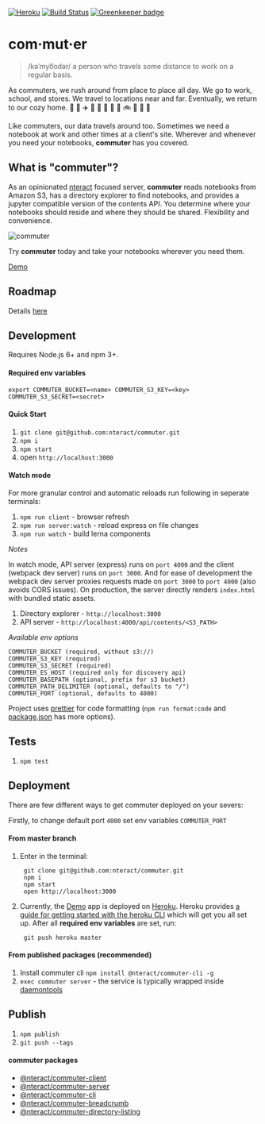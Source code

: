 [![Heroku](https://heroku-badge.herokuapp.com/?app=nteract-commuter&svg=1)](https://nteract-commuter.herokuapp.com/)
[![Build Status](https://travis-ci.org/nteract/commuter.svg?branch=master)](https://travis-ci.org/nteract/commuter)
[![Greenkeeper badge](https://badges.greenkeeper.io/nteract/commuter.svg)](https://greenkeeper.io/)


# com·mut·er

> /kəˈmyo͞odər/
> a person who travels some distance to work on a regular basis.

As commuters, we rush around from place to place all day. We go to work,
school, and stores. We travel to locations near and far. Eventually, we
return to our cozy home. :car: :office: :airplane: :tokyo_tower: :bullettrain_side: :department_store: :bus: :school: :bike: :city_sunset: :runner: :house_with_garden:

Like commuters, our data travels around too. Sometimes we need a notebook at
work and other times at a client's site. Wherever and whenever you need your
notebooks, **commuter** has you covered.

## What is "commuter"?

As an opinionated [nteract](https://nteract.io) focused server, **commuter**
reads notebooks from Amazon S3, has a directory explorer to find notebooks,
and provides a jupyter compatible version of the contents API. You determine
where your notebooks should reside and where they should be shared. Flexibility
and convenience.

![commuter](https://cloud.githubusercontent.com/assets/836375/23089382/e330effa-f53c-11e6-85d0-7561ccdbe163.gif)

Try **commuter** today and take your notebooks wherever you need them.

[Demo](https://nteract-commuter.herokuapp.com/)

## Roadmap

Details [here](https://github.com/nteract/commuter/blob/master/ROADMAP.md)

## Development

Requires Node.js 6+ and npm 3+.

#### Required env variables
`export COMMUTER_BUCKET=<name> COMMUTER_S3_KEY=<key> COMMUTER_S3_SECRET=<secret>`

#### Quick Start

1. `git clone git@github.com:nteract/commuter.git`
1. `npm i`
1. `npm start`
1. open `http://localhost:3000`

#### Watch mode
For more granular control and automatic reloads run following in seperate terminals:

1. `npm run client` - browser refresh
1. `npm run server:watch` - reload express on file changes
1. `npm run watch` - build lerna components

*Notes*

In watch mode, API server (express) runs on `port 4000` and the client (webpack dev server) runs on `port 3000`.
And for ease of development the webpack dev server proxies requests made on `port 3000` to `port 4000` (also avoids CORS issues).
On production, the server directly renders `index.html` with bundled static assets.

1. Directory explorer - `http://localhost:3000`
1. API server - `http://localhost:4000/api/contents/<S3_PATH>`

*Available env options*

```
COMMUTER_BUCKET (required, without s3://)
COMMUTER_S3_KEY (required)
COMMUTER_S3_SECRET (required)
COMMUTER_ES_HOST (required only for discovery api)
COMMUTER_BASEPATH (optional, prefix for s3 bucket)
COMMUTER_PATH_DELIMITER (optional, defaults to "/")
COMMUTER_PORT (optional, defaults to 4000)
```

Project uses [prettier](https://github.com/jlongster/prettier) for code formatting (`npm run format:code` and [package.json](https://github.com/nteract/commuter/blob/master/package.json) has more options).

## Tests

1. `npm test`

## Deployment

There are few different ways to get commuter deployed on your severs:

Firstly, to change default port `4000` set env variables `COMMUTER_PORT`

#### From master branch

1. Enter in the terminal:

        git clone git@github.com:nteract/commuter.git
        npm i
        npm start
        open http://localhost:3000


1. Currently, the [Demo](https://nteract-commuter.herokuapp.com/) app is deployed on [Heroku](https://www.heroku.com/).
Heroku provides [a guide for getting started with the heroku CLI](https://devcenter.heroku.com/articles/getting-started-with-nodejs#introduction) which will get you
all set up. After all **required env variables** are set, run:

        git push heroku master

#### From published packages (**recommended**)
  1. Install commuter cli `npm install @nteract/commuter-cli -g`
  1. `exec commuter server` - the service is typically wrapped inside [daemontools](https://cr.yp.to/daemontools.html)

## Publish

1. `npm publish`
1. `git push --tags`

#### commuter packages
* [@nteract/commuter-client](https://www.npmjs.com/package/@nteract/commuter-client)
* [@nteract/commuter-server](https://www.npmjs.com/package/@nteract/commuter-server)
* [@nteract/commuter-cli](https://www.npmjs.com/package/@nteract/commuter-cli)
* [@nteract/commuter-breadcrumb](https://www.npmjs.com/package/@nteract/commuter-breadcrumb)
* [@nteract/commuter-directory-listing](https://www.npmjs.com/package/@nteract/commuter-directory-listing)


